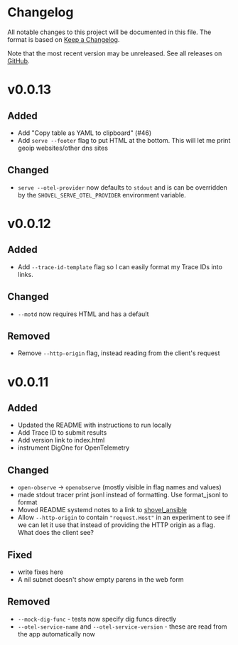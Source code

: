 # Changelog

All notable changes to this project will be documented in this file. The format
is based on [Keep a Changelog](https://keepachangelog.com/en/1.0.0/).

Note that the most recent version may be unreleased. See all releases on [GitHub](https://github.com/bbkane/shovel/releases).

# v0.0.13

## Added

- Add "Copy table as YAML to clipboard" (#46)
- Add `serve --footer` flag to put HTML at the bottom. This will let me print geoip websites/other dns sites

## Changed

- `serve --otel-provider` now defaults to `stdout` and is can be overridden by the `SHOVEL_SERVE_OTEL_PROVIDER` environment variable.

# v0.0.12

## Added

- Add `--trace-id-template` flag so I can easily format my Trace IDs into links.

## Changed

- `--motd` now requires HTML and has a default

## Removed

- Remove `--http-origin` flag, instead reading from the client's request

# v0.0.11

## Added

- Updated the README with instructions to run locally
- Add Trace ID to submit results
- Add version link to index.html
- instrument DigOne for OpenTelemetry

## Changed

- `open-observe` -> `openobserve` (mostly visible in flag names and values)
- made stdout tracer print jsonl instead of formatting. Use format_jsonl to format
- Moved README systemd notes to a link to [shovel_ansible](https://github.com/bbkane/shovel_ansible/)
- Allow `--http-origin` to contain `"request.Host"` in an experiment to see if we can let it use that instead of providing the HTTP origin as a flag. What does the client see?

## Fixed

- write fixes here
- A nil subnet doesn't show empty parens in the web form

## Removed

- `--mock-dig-func` - tests now specify dig funcs directly
- `--otel-service-name` and `--otel-service-version` - these are read from the app automatically now
